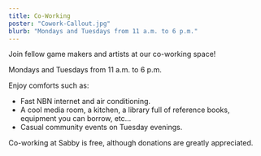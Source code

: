```yaml
---
title: Co-Working
poster: "Cowork-Callout.jpg"
blurb: "Mondays and Tuesdays from 11 a.m. to 6 p.m."
---
```


Join fellow game makers and artists at our co-working space!

Mondays and Tuesdays from 11 a.m. to 6 p.m.

Enjoy comforts such as:
- Fast NBN internet and air conditioning.
- A cool media room, a kitchen, a library full of reference books, equipment you can borrow, etc...
- Casual community events on Tuesday evenings.

Co-working at Sabby is free, although donations are greatly appreciated.